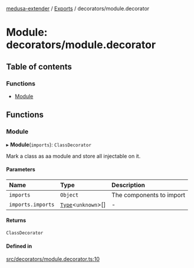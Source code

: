 [medusa-extender](../README.md) / [Exports](../modules.md) / decorators/module.decorator

# Module: decorators/module.decorator

## Table of contents

### Functions

- [Module](decorators_module_decorator.md#module)

## Functions

### Module

▸ **Module**(`imports`): `ClassDecorator`

Mark a class as aa module and store all injectable on it.

#### Parameters

| Name | Type | Description |
| :------ | :------ | :------ |
| `imports` | `Object` | The components to import |
| `imports.imports` | [`Type`](../interfaces/types.Type.md)<`unknown`\>[] | - |

#### Returns

`ClassDecorator`

#### Defined in

[src/decorators/module.decorator.ts:10](https://github.com/adrien2p/medusa-extender/blob/bedfabe/src/decorators/module.decorator.ts#L10)
